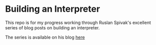 # Building an Interpreter

This repo is for my progress working through Ruslan Spivak's excellent series of blog posts on building an interpreter.

The series is available on his blog [here](https://ruslanspivak.com/lsbasi-part1/)
